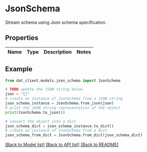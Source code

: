 # JsonSchema

Stream schema using Json schema specification.

## Properties

Name | Type | Description | Notes
------------ | ------------- | ------------- | -------------

## Example

```python
from dat_client.models.json_schema import JsonSchema

# TODO update the JSON string below
json = "{}"
# create an instance of JsonSchema from a JSON string
json_schema_instance = JsonSchema.from_json(json)
# print the JSON string representation of the object
print(JsonSchema.to_json())

# convert the object into a dict
json_schema_dict = json_schema_instance.to_dict()
# create an instance of JsonSchema from a dict
json_schema_from_dict = JsonSchema.from_dict(json_schema_dict)
```
[[Back to Model list]](../README.md#documentation-for-models) [[Back to API list]](../README.md#documentation-for-api-endpoints) [[Back to README]](../README.md)


